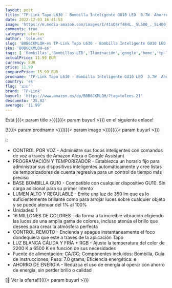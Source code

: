 ```yaml
---
layout: post
title: 'TP-Link Tapo L630 - Bombilla Inteligente GU10 LED  3.7W  Ahorro de Energía  Multicolor RGB 2200k-6500k  Regulable 350lm  Compatible con Alexa/ Google Home'
date: 2022-12-03 16:41:53
image: 'https://m.media-amazon.com/images/I/41sQ8rf4B4L._SL500_._SL400_.jpg'
comments: true
category: ofertas
author: 'tole.es'
slug: 'B0B6CKMLQH-es TP-Link Tapo L630 - Bombilla Inteligente GU10 LED 3.7W...'
sku: 'B0B6CKMLQH-es'
tags: [ 'Bombillas','Bombillas LED','Iluminación','google','home','tp-link','🇪🇸', ]
actualPrice: 11.99 EUR
currency: EUR
price: 11.99
comparePrice: 15.99 EUR
prodname: 'TP-Link Tapo L630 - Bombilla Inteligente GU10 LED  3.7W  Ahorro de Energía  Multicolor RGB 2200k-6500k  Regulable 350lm  Compatible con Alexa/ Google Home'
country: 'es'
flag: '🇪🇸'
brand: 'TP-Link'
buyurl: 'https://www.amazon.es/dp/B0B6CKMLQH/?tag=tolees-21'
descuento: '25.02'
average: '11.99'
---
```


Está [{{< param title >}}]({{< param buyurl >}}) en el siguiente enlace!

[![{{< param prodname >}}]({{< param image >}})]({{< param buyurl >}})

ℹ️:

- CONTROL POR VOZ - Administre sus focos inteligentes con comandos de voz a través de Amazon Alexa o Google Assistant
- PROGRAMACIÓN Y TEMPORIZADOR - Establezca un horario fijo para administrar sus dispositivos inteligentes automáticamente y cree listas de temporizadores de cuenta regresiva para un control de tiempo más preciso
- BASE BOMBILLA GU10 - Compatible con cualquier dispositivo GU10. Sin carga adicional para su primer intento
- LUMEN ALTO Y REGULABLE - Emite una luz de 350 lm que es lo suficientemente brillante como para arrojar luces sobre cualquier objeto y se puede atenuar del 1% al 100%
- Unidades: 1
- 16 MILLONES DE COLORES - da forma a la increíble vibración eligiendo las luces de una amplia gama de colores, incluso atenúa el brillo que desees para crear la atmósfera perfecta
- CONTROL REMOTO - Encienda y apague instantáneamente el foco dondequiera que esté a través de la aplicación Tapo
- LUZ BLANCA CÁLIDA Y FRÍA + RGB - Ajuste la temperatura del color de 2200 K a 6500 K en función de sus necesidades
- Fuente de alimentación: CA/CC; Componentes incluidos: Bombilla, Guía de Instrucciones; Peso: 7.0 grams; Eficiencia energética: e
- AHORRO DE ENERGÍA - Reduzca el uso de energía al operar con ahorro de energía, sin perder brillo o calidad

[🛒 Ver la oferta!!]({{< param buyurl >}})
